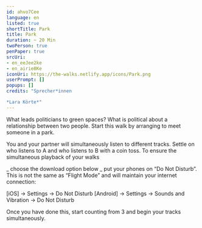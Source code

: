 ```yaml
---
id: ahvo7Cee
language: en
listed: true
shortTitle: Park
title: Park
duration: ~ 20 Min
twoPerson: true
penPaper: true
srcUri:
- en_eeJee2ke
- en_airie8Ke
iconUri: https://the-walks.netlify.app/icons/Park.png
userPrompt: []
popups: []
credits: "Sprecher*innen

*Lara Körte*"
---
```

What leads politicians to green spaces? What is political about a relationship between two people. Start this walk by arranging to meet someone in a park.


You and your partner will simultaneously listen to different tracks. Settle on who listens to A and who listens to B with a coin toss. To ensure the simultaneous playback of your walks


_ choose the download option below
_ put your phones on “Do Not Disturb”. This is not the same as “Flight Mode” and will maintain your internet connection:


[iOS] → Settings → Do Not Disturb
[Android] → Settings → Sounds and Vibration → Do Not Disturb


Once you have done this, start counting from 3 and begin your tracks simultaneously.
